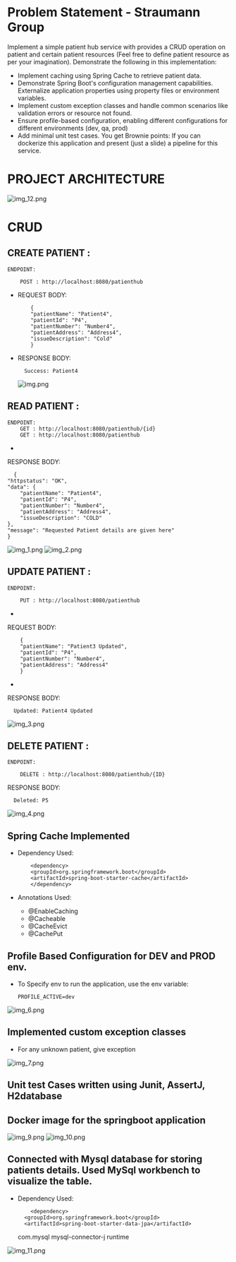 


# Problem Statement - Straumann Group



Implement a simple patient hub service with provides a CRUD operation on patient and certain patient
resources (Feel free to define patient resource as per your imagination). Demonstrate the following in
this implementation:
- Implement caching using Spring Cache to retrieve patient data.
- Demonstrate Spring Boot's configuration management capabilities. Externalize application
  properties using property files or environment variables.
- Implement custom exception classes and handle common scenarios like validation errors or
  resource not found.
- Ensure profile-based configuration, enabling different configurations for different environments
  (dev, qa, prod)
- Add minimal unit test cases.
  You get Brownie points: If you can dockerize this application and present (just a slide) a pipeline for this
  service.

# PROJECT ARCHITECTURE
![img_12.png](src/main/resources/static/img_12.png)

# CRUD

## CREATE PATIENT :
 
    ENDPOINT: 

        POST : http://localhost:8080/patienthub
- 
    REQUEST BODY:

          {
          "patientName": "Patient4",
          "patientId": "P4",
          "patientNumber": "Number4",
          "patientAddress": "Address4",
          "issueDescription": "Cold"
          }
- 
    RESPONSE BODY:

        Success: Patient4

    ![img.png](src/main/resources/static/img.png)


## READ PATIENT :

    ENDPOINT: 
        GET : http://localhost:8080/patienthub/{id}
        GET : http://localhost:8080/patienthub
        
-

RESPONSE BODY:

      {
    "httpstatus": "OK",
    "data": {
        "patientName": "Patient4",
        "patientId": "P4",
        "patientNumber": "Number4",
        "patientAddress": "Address4",
        "issueDescription": "COLD"
    },
    "message": "Requested Patient details are given here"
    }

    

  ![img_1.png](src/main/resources/static/img_1.png)
  ![img_2.png](src/main/resources/static/img_2.png)

## UPDATE PATIENT :

    ENDPOINT: 

        PUT : http://localhost:8080/patienthub
-
REQUEST BODY:

        {
        "patientName": "Patient3 Updated",
        "patientId": "P4",
        "patientNumber": "Number4",
        "patientAddress": "Address4"
        }
-
RESPONSE BODY:

      Updated: Patient4 Updated

![img_3.png](src/main/resources/static/img_3.png)

## DELETE PATIENT :

    ENDPOINT: 

        DELETE : http://localhost:8080/patienthub/{ID}

RESPONSE BODY:

      Deleted: P5

![img_4.png](src/main/resources/static/img_4.png)



## Spring Cache Implemented 
- Dependency Used:

          <dependency>
          <groupId>org.springframework.boot</groupId>
          <artifactId>spring-boot-starter-cache</artifactId>
          </dependency>
- Annotations Used: 
  - @EnableCaching
  - @Cacheable
  - @CacheEvict
  - @CachePut

## Profile Based Configuration for DEV and PROD env.
-  To Specify env to run the application, use the env variable:

       PROFILE_ACTIVE=dev
       

![img_6.png](src/main/resources/static/img_6.png)

## Implemented custom exception classes
- For any unknown patient, give exception

![img_7.png](src/main/resources/static/img_7.png)

## Unit test Cases written using Junit, AssertJ, H2database

## Docker image for the springboot application
![img_9.png](src/main/resources/static/img_9.png)
![img_10.png](src/main/resources/static/img_10.png)

## Connected with Mysql database for storing patients details. Used MySql workbench to visualize the table.
- Dependency Used:

          <dependency>
  		<groupId>org.springframework.boot</groupId>
  		<artifactId>spring-boot-starter-data-jpa</artifactId>
  	</dependency>

  	<dependency>
  		<groupId>com.mysql</groupId>
  		<artifactId>mysql-connector-j</artifactId>
  		<scope>runtime</scope>
  	</dependency>

![img_11.png](src/main/resources/static/img_11.png)





